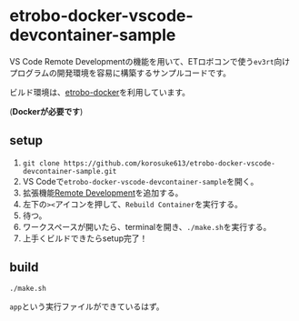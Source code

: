 # etrobo-docker-vscode-devcontainer-sample

VS Code Remote Developmentの機能を用いて、ETロボコンで使う`ev3rt`向けプログラムの開発環境を容易に構築するサンプルコードです。

ビルド環境は、[etrobo-docker](https://hub.docker.com/r/korosuke613/etrobo-docker/)を利用しています。

(**Dockerが必要です**)

## setup

1. `git clone https://github.com/korosuke613/etrobo-docker-vscode-devcontainer-sample.git`
2. VS Codeで`etrobo-docker-vscode-devcontainer-sample`を開く。
3. 拡張機能[Remote Development](https://marketplace.visualstudio.com/items?itemName=ms-vscode-remote.vscode-remote-extensionpack)を追加する。
4. 左下の`><`アイコンを押して、`Rebuild Container`を実行する。
5. 待つ。
6. ワークスペースが開いたら、terminalを開き、`./make.sh`を実行する。
7. 上手くビルドできたらsetup完了！

## build

```bash
./make.sh
```

`app`という実行ファイルができているはず。
